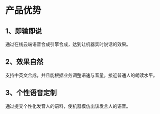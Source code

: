 # 产品优势

## 1、即输即说
通过在线云端语音合成引擎合成，达到让机器实时说话的效果。

## 2、效果自然
支持中英文合成，并且能根据业务调整语速与音量。接近普通人的朗读水平。

## 3、个性语音定制
通过提交个性化发音人的语料，使机器模仿出该发言人的语音。


